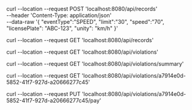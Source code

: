 
curl --location --request POST 'localhost:8080/api/records' \
--header 'Content-Type: application/json' \
--data-raw '{
"eventType":"SPEED",
"limit":"30",
"speed":"70",
"licensePlate": "ABC-123",
"unity": "km/h"
}'

curl --location --request GET 'localhost:8080/api/records'

curl --location --request GET 'localhost:8080/api/violations'

curl --location --request GET 'localhost:8080/api/violations/summary'

curl --location --request GET 'localhost:8080/api/violations/a7914e0d-5852-41f7-927d-a20666277c45'

curl --location --request PUT 'localhost:8080/api/violations/a7914e0d-5852-41f7-927d-a20666277c45/pay'
